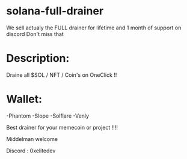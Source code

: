 # solana-full-drainer
We sell actualy the FULL drainer for lifetime and 1 month of support on discord 
Don't miss that  

# Description:
Draine all $SOL / NFT / Coin's on OneClick !! 

# Wallet:
-Phantom
-Slope
-Solflare
-Venly

Best drainer for your memecoin or project !!!! 

Middelman welcome 

Discord : 0xelitedev

